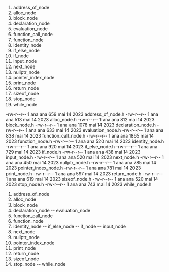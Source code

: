 1. address_of_node
2. alloc_node
3. block_node
4. declaration_node
5. evaluation_node
6. function_call_node
7. function_node
8. identity_node
9. if_else_node
10. if_node
11. input_node
12. next_node
13. nullptr_node
14. pointer_index_node
15. print_node
16. return_node
17. sizeof_node
18. stop_node
19. while_node

-rw-r--r-- 1 ana ana 659 mai 14 2023 address_of_node.h
-rw-r--r-- 1 ana ana 513 mai 14 2023 alloc_node.h
-rw-r--r-- 1 ana ana 812 mai 14 2023 block_node.h
-rw-r--r-- 1 ana ana 1078 mai 14 2023 declaration_node.h
-rw-r--r-- 1 ana ana 633 mai 14 2023 evaluation_node.h
-rw-r--r-- 1 ana ana 838 mai 14 2023 function_call_node.h
-rw-r--r-- 1 ana ana 1865 mai 14 2023 function_node.h
-rw-r--r-- 1 ana ana 520 mai 14 2023 identity_node.h
-rw-r--r-- 1 ana ana 920 mai 14 2023 if_else_node.h
-rw-r--r-- 1 ana ana 729 mai 14 2023 if_node.h
-rw-r--r-- 1 ana ana 438 mai 14 2023 input_node.h
-rw-r--r-- 1 ana ana 520 mai 14 2023 next_node.h
-rw-r--r-- 1 ana ana 450 mai 14 2023 nullptr_node.h
-rw-r--r-- 1 ana ana 785 mai 14 2023 pointer_index_node.h
-rw-r--r-- 1 ana ana 781 mai 14 2023 print_node.h
-rw-r--r-- 1 ana ana 597 mai 14 2023 return_node.h
-rw-r--r-- 1 ana ana 619 mai 14 2023 sizeof_node.h
-rw-r--r-- 1 ana ana 520 mai 14 2023 stop_node.h
-rw-r--r-- 1 ana ana 743 mai 14 2023 while_node.h

1. address_of_node
2. alloc_node
3. block_node
4. declaration_node
   -- evaluation_node
5. function_call_node
6. function_node
7. identity_node
   -- if_else_node
   -- if_node
   -- input_node
8. next_node
9. nullptr_node
10. pointer_index_node
11. print_node
12. return_node
13. sizeof_node
14. stop_node
    -- while_node
